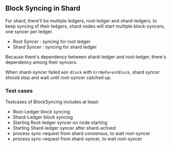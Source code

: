 
## Block Syncing in Shard

For shard, there'll be multiple ledgers, root-ledger and shard-ledgers.
to keep syncing of their ledgers, shard nodes will start multiple block-syncers, one syncer per ledger.

* Root Syncer : syncing for root ledger
* Shard Syncer : syncing for shard ledger

Because there's dependency between shard-ledger and root-ledger, there's dependency among their syncers.

When shard-syncer failed <code>Add-Block</code> with <code>ErrNoParentBlock</code>, shard syncer should stop and wait until root-syncer catched up.

### Test cases

Testcases of BlockSyncing includes at least:

* Root-Ledger block syncing
* Shard-Ledger block syncing
* Starting Root-ledger syncer on node starting
* Starting Shard-ledger syncer after shard-actived
* process sync-request from shard consensus, to wait root-syncer
* process sync-request from shard-syncer, to wait root-syncer

